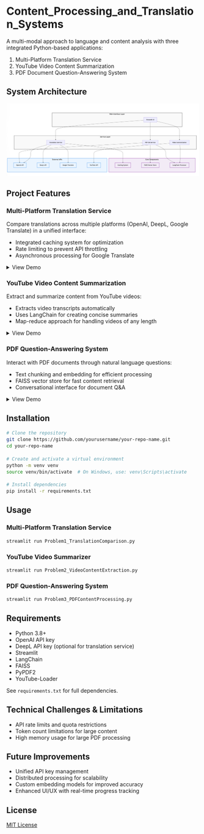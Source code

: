 # Content_Processing_and_Translation_Systems

A multi-modal approach to language and content analysis with three integrated Python-based applications:
1. Multi-Platform Translation Service
2. YouTube Video Content Summarization
3. PDF Document Question-Answering System

## System Architecture

![System Architecture](./system_architecture.png)

## Project Features

### Multi-Platform Translation Service
Compare translations across multiple platforms (OpenAI, DeepL, Google Translate) in a unified interface:
- Integrated caching system for optimization
- Rate limiting to prevent API throttling
- Asynchronous processing for Google Translate

<details>
<summary>View Demo</summary>
<video src="./Problem1_TranslationComparison.mov" controls></video>
</details>

### YouTube Video Content Summarization
Extract and summarize content from YouTube videos:
- Extracts video transcripts automatically
- Uses LangChain for creating concise summaries
- Map-reduce approach for handling videos of any length

<details>
<summary>View Demo</summary>
<video src="./Problem2_VideoContentExtraction.mov" controls></video>
</details>

### PDF Question-Answering System
Interact with PDF documents through natural language questions:
- Text chunking and embedding for efficient processing
- FAISS vector store for fast content retrieval
- Conversational interface for document Q&A

<details>
<summary>View Demo</summary>
<video src="./Problem3_PDFContentProcessing.mov" controls></video>
</details>

## Installation

```bash
# Clone the repository
git clone https://github.com/yourusername/your-repo-name.git
cd your-repo-name

# Create and activate a virtual environment
python -m venv venv
source venv/bin/activate  # On Windows, use: venv\Scripts\activate

# Install dependencies
pip install -r requirements.txt
```

## Usage

### Multi-Platform Translation Service
```bash
streamlit run Problem1_TranslationComparison.py
```

### YouTube Video Summarizer
```bash
streamlit run Problem2_VideoContentExtraction.py
```

### PDF Question-Answering System
```bash
streamlit run Problem3_PDFContentProcessing.py
```

## Requirements

- Python 3.8+
- OpenAI API key
- DeepL API key (optional for translation service)
- Streamlit
- LangChain
- FAISS
- PyPDF2
- YouTube-Loader

See `requirements.txt` for full dependencies.

## Technical Challenges & Limitations

- API rate limits and quota restrictions
- Token count limitations for large content
- High memory usage for large PDF processing

## Future Improvements

- Unified API key management
- Distributed processing for scalability
- Custom embedding models for improved accuracy
- Enhanced UI/UX with real-time progress tracking


## License

[MIT License](LICENSE)